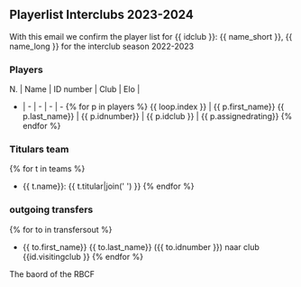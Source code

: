 ## Playerlist Interclubs 2023-2024

With this email we confirm the player list for {{ idclub }}: {{ name_short }}, {{ name_long }} for the interclub season 2022-2023

### Players

 N. | Name | ID number | Club | Elo |
 -  | - | - | - | -
{% for p in players %}
{{ loop.index }} | {{ p.first_name}} {{ p.last_name}} |  {{ p.idnumber}} | {{ p.idclub }} | {{ p.assignedrating}}
{% endfor %}

### Titulars team
 
{% for t in teams %}
 - {{ t.name}}: {{ t.titular|join(' ') }}
{% endfor %}

### outgoing transfers

{% for to in transfersout %}
 - {{ to.first_name}} {{ to.last_name}} ({{ to.idnumber }}) naar club {{id.visitingclub }}
{% endfor %}

The baord of the RBCF 